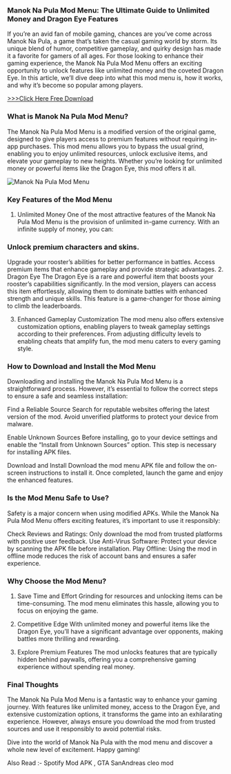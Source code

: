 ### Manok Na Pula Mod Menu: The Ultimate Guide to Unlimited Money and Dragon Eye Features

If you’re an avid fan of mobile gaming, chances are you’ve come across Manok Na Pula, a game that’s taken the casual gaming world by storm. Its unique blend of humor, competitive gameplay, and quirky design has made it a favorite for gamers of all ages. For those looking to enhance their gaming experience, the Manok Na Pula Mod Menu offers an exciting opportunity to unlock features like unlimited money and the coveted Dragon Eye. In this article, we’ll dive deep into what this mod menu is, how it works, and why it’s become so popular among players.

<a href="https://perfectlinkservices.com/manok-na-pula-mod-menu/" rel="nofollow">&gt;&gt;&gt;Click Here Free Download </a>


### What is Manok Na Pula Mod Menu?
The Manok Na Pula Mod Menu is a modified version of the original game, designed to give players access to premium features without requiring in-app purchases. This mod menu allows you to bypass the usual grind, enabling you to enjoy unlimited resources, unlock exclusive items, and elevate your gameplay to new heights. Whether you’re looking for unlimited money or powerful items like the Dragon Eye, this mod offers it all.

<img src="https://m.gjcdn.net/content/800/38450996-jmsu87di-v4.webp" alt="Manok Na Pula Mod Menu" style="max-width: 100%;">


### Key Features of the Mod Menu
1. Unlimited Money
One of the most attractive features of the Manok Na Pula Mod Menu is the provision of unlimited in-game currency. With an infinite supply of money, you can:

### Unlock premium characters and skins.
Upgrade your rooster’s abilities for better performance in battles.
Access premium items that enhance gameplay and provide strategic advantages.
2. Dragon Eye
The Dragon Eye is a rare and powerful item that boosts your rooster’s capabilities significantly. In the mod version, players can access this item effortlessly, allowing them to dominate battles with enhanced strength and unique skills. This feature is a game-changer for those aiming to climb the leaderboards.

3. Enhanced Gameplay Customization
The mod menu also offers extensive customization options, enabling players to tweak gameplay settings according to their preferences. From adjusting difficulty levels to enabling cheats that amplify fun, the mod menu caters to every gaming style.

### How to Download and Install the Mod Menu
Downloading and installing the Manok Na Pula Mod Menu is a straightforward process. However, it’s essential to follow the correct steps to ensure a safe and seamless installation:

Find a Reliable Source
Search for reputable websites offering the latest version of the mod. Avoid unverified platforms to protect your device from malware.

Enable Unknown Sources
Before installing, go to your device settings and enable the “Install from Unknown Sources” option. This step is necessary for installing APK files.

Download and Install
Download the mod menu APK file and follow the on-screen instructions to install it. Once completed, launch the game and enjoy the enhanced features.

### Is the Mod Menu Safe to Use?
Safety is a major concern when using modified APKs. While the Manok Na Pula Mod Menu offers exciting features, it’s important to use it responsibly:

Check Reviews and Ratings: Only download the mod from trusted platforms with positive user feedback.
Use Anti-Virus Software: Protect your device by scanning the APK file before installation.
Play Offline: Using the mod in offline mode reduces the risk of account bans and ensures a safer experience.
### Why Choose the Mod Menu?
1. Save Time and Effort
Grinding for resources and unlocking items can be time-consuming. The mod menu eliminates this hassle, allowing you to focus on enjoying the game.

2. Competitive Edge
With unlimited money and powerful items like the Dragon Eye, you’ll have a significant advantage over opponents, making battles more thrilling and rewarding.

3. Explore Premium Features
The mod unlocks features that are typically hidden behind paywalls, offering you a comprehensive gaming experience without spending real money.

### Final Thoughts
The Manok Na Pula Mod Menu is a fantastic way to enhance your gaming journey. With features like unlimited money, access to the Dragon Eye, and extensive customization options, it transforms the game into an exhilarating experience. However, always ensure you download the mod from trusted sources and use it responsibly to avoid potential risks.

Dive into the world of Manok Na Pula with the mod menu and discover a whole new level of excitement. Happy gaming!

Also Read :- Spotify Mod APK , GTA SanAndreas cleo mod

